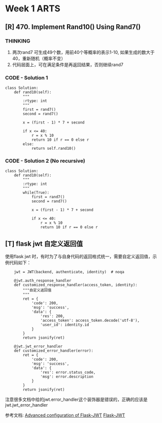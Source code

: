 # **Week 1 ARTS**

## **[R] 470. Implement Rand10() Using Rand7()**

### THINKING
1) 两次rand7 可生成49个数，用前40个等概率的表示1-10, 如果生成的数大于40，重新随机（概率不变）
2) 代码层面上，可在满足条件是再返回结果，否则继续rand7

### CODE - Solution 1
```
class Solution:
    def rand10(self):
        """
        :rtype: int
        """
        first = rand7()
        second = rand7()

        x = (first - 1) * 7 + second

        if x <= 40:
            r = x % 10
            return 10 if r == 0 else r
        else:
            return self.rand10()
```

### CODE - Solution 2 (No recursive)
```
class Solution:
    def rand10(self):
        """
        :rtype: int
        """
        while(True):
            first = rand7()
            second = rand7()

            x = (first - 1) * 7 + second

            if x <= 40:
                r = x % 10
                return 10 if r == 0 else r

```
## **[T] flask jwt 自定义返回值**

使用flask jwt 时，有时为了与自身代码的返回格式统一，需要自定义返回值，示例代码如下：

```
    jwt = JWT(backend, authenticate, identity)  # noqa

    @jwt.auth_response_handler
    def customized_response_handler(access_token, identity):
        """自定义返回值
        """
        ret = {
            'code': 200,
            'msg': 'success',
            'data': {
                'res': 200,
                'access_token': access_token.decode('utf-8'),
                'user_id': identity.id
            }
        }
        return jsonify(ret)

    @jwt.jwt_error_handler
    def customized_error_handler(error):
        ret = {
            'code': 200,
            'msg': 'success',
            'data': {
                'res': error.status_code,
                'msg': error.description
            }
        }
        return jsonify(ret)
```
注意很多文档中给的jwt.error_handler这个装饰器是错误的，正确的应该是jwt.jwt_error_handler

参考文档:
[Advanced configuration of Flask-JWT](http://blog.tecladocode.com/learn-python-advanced-configuration-of-flask-jwt/)
[Flask-JWT](https://pythonhosted.org/Flask-JWT/)
